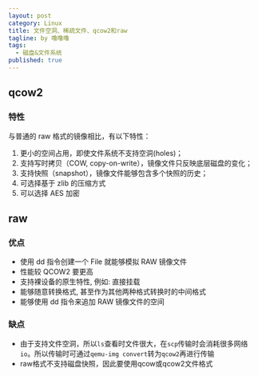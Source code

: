 ```yaml
---
layout: post
category: Linux
title: 文件空洞、稀疏文件、qcow2和raw
tagline: by 噜噜噜
tags: 
  - 磁盘&文件系统
published: true
---
```




<!--more-->

[Linux文件空洞与稀疏文件]: https://www.aikaiyuan.com/8277.html
[qcow2 和 raw 格式对比]: https://blog.csdn.net/sssssuuuuu666/article/details/106999198/

## qcow2

### 特性

与普通的 raw 格式的镜像相比，有以下特性：

1. 更小的空间占用，即使文件系统不支持空洞(holes)；
2. 支持写时拷贝（COW, copy-on-write），镜像文件只反映底层磁盘的变化；
3. 支持快照（snapshot），镜像文件能够包含多个快照的历史；
4. 可选择基于 zlib 的压缩方式
5. 可以选择 AES 加密

## raw

### 优点

- 使用 dd 指令创建一个 File 就能够模拟 RAW 镜像文件
- 性能较 QCOW2 要更高
- 支持裸设备的原生特性, 例如: 直接挂载
- 能够随意转换格式, 甚至作为其他两种格式转换时的中间格式
- 能够使用 dd 指令来追加 RAW 镜像文件的空间



### 缺点

- 由于支持文件空洞，所以`ls`查看时文件很大，在`scp`传输时会消耗很多网络`io`。所以传输时可通过`qemu-img convert`转为`qcow2`再进行传输
- raw格式不支持磁盘快照，因此要使用qcow或qcow2文件格式